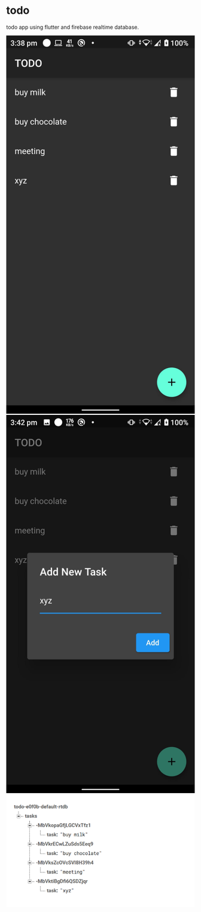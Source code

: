 # todo

todo app using flutter and firebase realtime database.

![](images/1.jpg)
![](images/2.jpg)
![](images/3.jpg)
